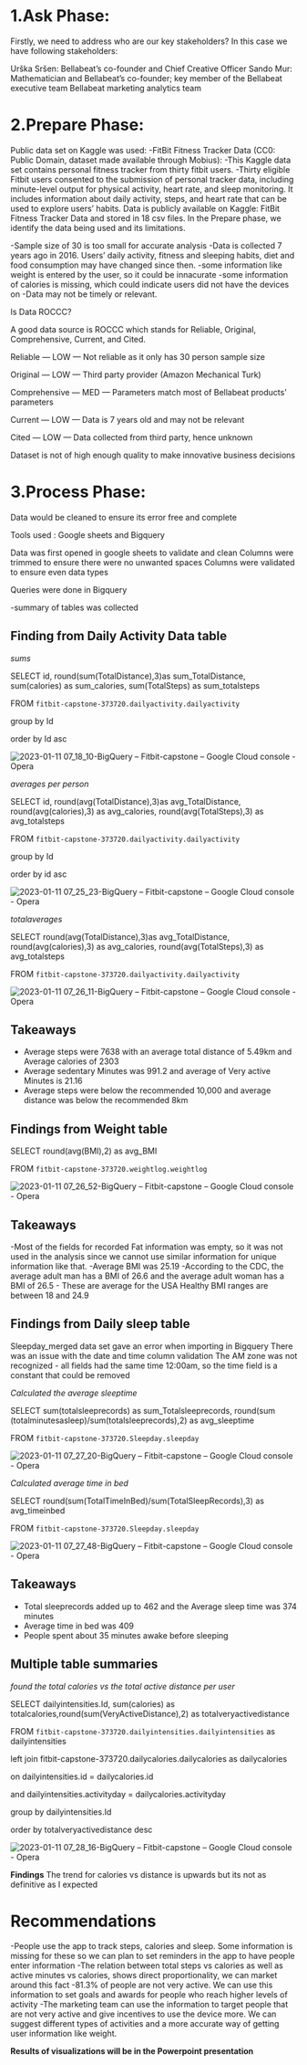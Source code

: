 # 1.Ask Phase:
Firstly, we need to address who are our key stakeholders? In this case we have following stakeholders:

Urška Sršen: Bellabeat’s co-founder and Chief Creative Officer
Sando Mur: Mathematician and Bellabeat’s co-founder; key member of the Bellabeat executive team
Bellabeat marketing analytics team


# 2.Prepare Phase:
Public data set on Kaggle was used:
-FitBit Fitness Tracker Data (CC0: Public Domain, dataset made available through Mobius):
-This Kaggle data set contains personal fitness tracker from thirty fitbit users. 
-Thirty eligible Fitbit users consented to the submission of personal tracker data, including minute-level output for physical activity, heart rate, and sleep monitoring. It includes information about daily activity, steps, and heart rate that can be used to explore users’ habits. Data is publicly available on Kaggle: FitBit Fitness Tracker Data and stored in 18 csv files.
In the Prepare phase, we identify the data being used and its limitations.

-Sample size of 30 is too small for accurate analysis
-Data is collected 7 years ago in 2016. Users’ daily activity, fitness and sleeping habits, diet and food consumption may have changed since then. 
-some information like weight is entered by the user, so it could be innacurate
-some information of calories is missing, which could indicate users did not have the devices on
-Data may not be timely or relevant.

Is Data ROCCC?

A good data source is ROCCC which stands for Reliable, Original, Comprehensive, Current, and Cited.

Reliable — LOW — Not reliable as it only has 30 person sample size

Original — LOW — Third party provider (Amazon Mechanical Turk)

Comprehensive — MED — Parameters match most of Bellabeat products’ parameters

Current — LOW — Data is 7 years old and may not be relevant

Cited — LOW — Data collected from third party, hence unknown 

Dataset is not of high enough quality to make innovative business decisions


# 3.Process Phase:
Data would be cleaned to ensure its error free and complete

Tools used : Google sheets and Bigquery

Data was first opened in google sheets to validate and clean
Columns were trimmed to ensure there were no unwanted spaces
Columns were validated to ensure even data types


Queries were done in Bigquery 

-summary of tables was collected 




## Finding from Daily Activity Data table

*sums*

SELECT id, round(sum(TotalDistance),3)as sum_TotalDistance, sum(calories) as sum_calories, sum(TotalSteps) as sum_totalsteps

FROM `fitbit-capstone-373720.dailyactivity.dailyactivity` 

group by Id

order by Id asc

![2023-01-11 07_18_10-BigQuery – Fitbit-capstone – Google Cloud console - Opera](https://user-images.githubusercontent.com/58373408/211816255-ba4e6663-53ea-4b1d-8add-d9607cde0a88.png)




*averages per person*

SELECT id, round(avg(TotalDistance),3)as avg_TotalDistance, round(avg(calories),3) as avg_calories, round(avg(TotalSteps),3) as avg_totalsteps

FROM `fitbit-capstone-373720.dailyactivity.dailyactivity` 

group by Id

order by id asc

![2023-01-11 07_25_23-BigQuery – Fitbit-capstone – Google Cloud console - Opera](https://user-images.githubusercontent.com/58373408/211817664-06ec07b3-3811-4f78-b483-ddea60ae7b5e.png)


*totalaverages*

SELECT round(avg(TotalDistance),3)as avg_TotalDistance, round(avg(calories),3) as avg_calories, round(avg(TotalSteps),3) as avg_totalsteps

FROM `fitbit-capstone-373720.dailyactivity.dailyactivity` 

![2023-01-11 07_26_11-BigQuery – Fitbit-capstone – Google Cloud console - Opera](https://user-images.githubusercontent.com/58373408/211817828-e4c29957-047a-4034-b6f8-02b514f2b118.png)


## Takeaways
- Average steps were 7638 with an average total distance of 5.49km and Average calories of 2303
- Average sedentary Minutes was 991.2 and average of Very active Minutes is 21.16
- Average steps were below the recommended 10,000 and average distance was below the recommended 8km

## Findings from Weight table

SELECT round(avg(BMI),2) as avg_BMI 

FROM `fitbit-capstone-373720.weightlog.weightlog`

![2023-01-11 07_26_52-BigQuery – Fitbit-capstone – Google Cloud console - Opera](https://user-images.githubusercontent.com/58373408/211817983-e9a5b6b8-4a54-49e9-a923-0ed7ad8715fa.png)


## Takeaways

-Most of the fields for recorded Fat information was empty, so it was not used in the analysis since we cannot use similar information for unique information like that.
-Average BMI was 25.19
-According to the CDC, the average adult man has a BMI of 26.6 and the average adult woman has a BMI of 26.5 - These are average for the USA
Healthy BMI ranges are between 18 and 24.9


## Findings from Daily sleep table

Sleepday_merged data set gave an error when importing in Bigquery
There was an issue with the date and time column validation 
The AM zone was not recognized - all fields had the same time 12:00am, so the time field is a constant that could be removed

*Calculated the average sleeptime*

SELECT sum(totalsleeprecords) as sum_Totalsleeprecords, round(sum (totalminutesasleep)/sum(totalsleeprecords),2) as avg_sleeptime

FROM `fitbit-capstone-373720.Sleepday.sleepday` 

![2023-01-11 07_27_20-BigQuery – Fitbit-capstone – Google Cloud console - Opera](https://user-images.githubusercontent.com/58373408/211818092-2b1351e1-7036-4a00-92d1-973a92c19139.png)


*Calculated average time in bed*

SELECT round(sum(TotalTimeInBed)/sum(TotalSleepRecords),3) as avg_timeinbed

FROM `fitbit-capstone-373720.Sleepday.sleepday` 

![2023-01-11 07_27_48-BigQuery – Fitbit-capstone – Google Cloud console - Opera](https://user-images.githubusercontent.com/58373408/211818197-cee9b60b-441e-4f10-8a81-18d72eca64e8.png)


## Takeaways
- Total sleeprecords added up to 462 and the Average sleep time was 374 minutes
- Average time in bed was 409
- People spent about 35 minutes awake  before sleeping


## Multiple table summaries

*found the total calories vs the total active distance per user*

SELECT dailyintensities.Id, sum(calories) as totalcalories,round(sum(VeryActiveDistance),2) as totalveryactivedistance

FROM `fitbit-capstone-373720.dailyintensities.dailyintensities` as dailyintensities

left join fitbit-capstone-373720.dailycalories.dailycalories as dailycalories

on dailyintensities.id = dailycalories.id

and dailyintensities.activityday = dailycalories.activityday

group by dailyintensities.Id

order by totalveryactivedistance desc

![2023-01-11 07_28_16-BigQuery – Fitbit-capstone – Google Cloud console - Opera](https://user-images.githubusercontent.com/58373408/211818286-92345b7c-3e7f-4bc4-a10a-749619a08509.png)


**Findings**
The trend for calories vs distance is upwards but its not as definitive as I expected


# Recommendations
-People use the app to track steps, calories and sleep. Some information is missing for these so we can plan to set reminders in the app to have people enter information
-The relation between total steps vs calories as well as active minutes vs calories, shows direct proportionality, we can market around this fact
-81.3% of people are not very active. We can use this information to set goals and awards for people who reach higher levels of activity
-The marketing team can use the information to target people that are not very active and give incentives to use the device more. We can suggest different types of activities and a more accurate way of getting user information like weight.


**Results of visualizations will be in the Powerpoint presentation**
